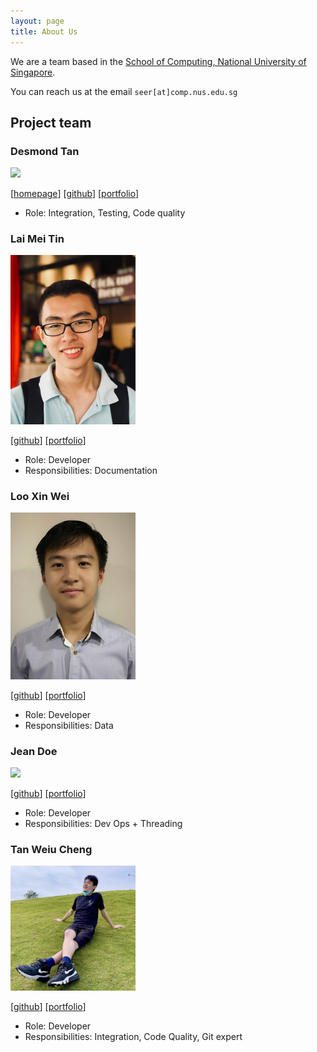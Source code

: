 ```yaml
---
layout: page
title: About Us
---
```


We are a team based in the [School of Computing, National University of Singapore](http://www.comp.nus.edu.sg).

You can reach us at the email `seer[at]comp.nus.edu.sg`

## Project team

### Desmond Tan

<img src="images/mazx4960.png" width="200px">

[[homepage](http://www.comp.nus.edu.sg/~damithch)]
[[github](https://github.com/mazx4960)]
[[portfolio](team/mazx4960.md)]

* Role: Integration, Testing, Code quality

### Lai Mei Tin

<img src="images/1001mei.png" width="200px">

[[github](http://github.com/1001mei)]
[[portfolio](team/1001mei.md)]

* Role: Developer
* Responsibilities: Documentation

### Loo Xin Wei

<img src="images/redpelican2108.png" width="200px">

[[github](http://github.com/redpelican2108)] [[portfolio](team/redpelican2108.md)]

* Role: Developer
* Responsibilities: Data

### Jean Doe

<img src="images/johndoe.png" width="200px">

[[github](http://github.com/johndoe)]
[[portfolio](team/johndoe.md)]

* Role: Developer
* Responsibilities: Dev Ops + Threading

### Tan Weiu Cheng

<img src="images/davidtan0527.png" width="200px">

[[github](http://github.com/DavidTan0527)]
[[portfolio](team/weiucheng.md)]

* Role: Developer
* Responsibilities: Integration, Code Quality, Git expert
